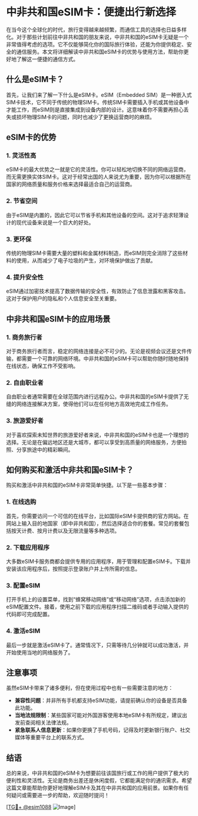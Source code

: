# 中非共和国eSIM卡：便捷出行新选择

在当今这个全球化的时代，旅行变得越来越频繁，而通信工具的选择也日益多样化。对于那些计划前往中非共和国的朋友来说，中非共和国的eSIM卡无疑是一个非常值得考虑的选项。它不仅能够简化你的国际旅行体验，还能为你提供稳定、安全的通信服务。本文将详细解读中非共和国eSIM卡的优势与使用方法，帮助你更好地了解这一便捷的通信方式。

## 什么是eSIM卡？

首先，让我们来了解一下什么是eSIM卡。eSIM（Embedded SIM）是一种嵌入式SIM卡技术，它不同于传统的物理SIM卡。传统SIM卡需要插入手机或其他设备中才能工作，而eSIM则是直接集成到设备内部的设计。这意味着你不需要再担心丢失或损坏物理SIM卡的问题，同时也减少了更换运营商时的麻烦。

## eSIM卡的优势

### 1. 灵活性高
eSIM卡的最大优势之一就是它的灵活性。你可以轻松地切换不同的网络运营商，而无需更换实体SIM卡。这对于经常出国的人来说尤为重要，因为你可以根据所在国家的网络质量和服务价格来选择最适合自己的运营商。

### 2. 节省空间
由于eSIM是内置的，因此它可以节省手机和其他设备的空间。这对于追求轻薄设计的现代设备来说是一个巨大的好处。

### 3. 更环保
传统的物理SIM卡需要大量的塑料和金属材料制造，而eSIM则完全消除了这些材料的使用，从而减少了电子垃圾的产生，对环境保护做出了贡献。

### 4. 提升安全性
eSIM通过加密技术提高了数据传输的安全性，有效防止了信息泄露和黑客攻击。这对于保护用户的隐私和个人信息安全至关重要。

## 中非共和国eSIM卡的应用场景

### 1. 商务旅行者
对于商务旅行者而言，稳定的网络连接是必不可少的。无论是视频会议还是文件传输，都需要一个可靠的网络环境。中非共和国的eSIM卡可以帮助你随时随地保持在线状态，确保工作不受影响。

### 2. 自由职业者
自由职业者通常需要在全球范围内进行远程办公。中非共和国的eSIM卡提供了无缝的网络连接解决方案，使得他们可以在任何地方高效地完成工作任务。

### 3. 旅游爱好者
对于喜欢探索未知世界的旅游爱好者来说，中非共和国的eSIM卡也是一个理想的选择。无论是在偏远地区还是大城市，都可以享受到高质量的网络服务，方便拍照、分享旅途中的精彩瞬间。

## 如何购买和激活中非共和国eSIM卡？

购买和激活中非共和国的eSIM卡非常简单快捷。以下是一些基本步骤：

### 1. 在线选购
首先，你需要访问一个可信的在线平台，比如国际eSIM卡提供商的官方网站。在网站上输入目的地国家（即中非共和国），然后选择适合你的套餐。常见的套餐包括按天计费、按月计费以及无限流量等多种选项。

### 2. 下载应用程序
大多数eSIM卡服务商都会提供专用的应用程序，用于管理和配置eSIM卡。下载并安装该应用程序后，按照提示登录账户并上传所需的信息。

### 3. 配置eSIM
打开手机上的设置菜单，找到“蜂窝移动网络”或“移动网络”选项，点击添加新的eSIM配置文件。接着，使用之前下载的应用程序扫描二维码或者手动输入提供的代码即可完成配置。

### 4. 激活eSIM
最后一步就是激活eSIM卡了。通常情况下，只需等待几分钟就可以成功激活，并开始使用当地的网络服务了。

## 注意事项

虽然eSIM卡带来了诸多便利，但在使用过程中也有一些需要注意的地方：

- **兼容性问题**：并非所有手机都支持eSIM功能，请提前确认你的设备是否具备此功能。
- **当地法规限制**：某些国家可能对外国游客使用本地eSIM卡有所规定，建议出发前查阅相关法律法规。
- **紧急联系人信息更新**：如果你更换了手机号码，记得及时更新银行账户、社交媒体等重要平台上的联系方式。

## 结语

总的来说，中非共和国的eSIM卡为想要前往该国旅行或工作的用户提供了极大的便利性和灵活性。无论是商务出差还是休闲度假，它都能满足你的通讯需求。希望这篇文章能帮助你更好地理解eSIM卡及其在中非共和国的应用前景。如果你有任何疑问或需要进一步的帮助，欢迎随时提问！

[[TG💪+ @esim1088](https://t.me/s/esim1088) ![Image](https://i.postimg.cc/4NQfJmqS/Snipaste-2025-05-13-00-14-12.png)]